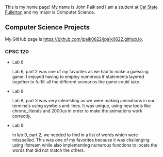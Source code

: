 This is my home page! My name is John Paik and I am a student at [Cal State Fullerton](http://www.fullerton.edu/) and my major is Computer Science.

## Computer Science Projects

My GitHub page is https://github.com/jpaik0822/jpaik0822.github.io.

### CPSC 120

* Lab 6

    Lab 6, part 2 was one of my favorites as we had to make a guessing game. I enjoyed having to employ numerous if statements layered together to fulfill all the different scenarios the game could take.

* Lab 8

    Lab 8, part 3 was very interesting as we were making animations in our terminals using symbols and lines. It was unique, using new tools like chrono_literals and 2000us in order to make the animations work correctly. 

* Lab 9

    In lab 9, part 2, we needed to find in a list of words which were misspelled. This was one of my favorites because it was challenging using ifstream while also implementing numerous functions to locate the words that did not match the others.


